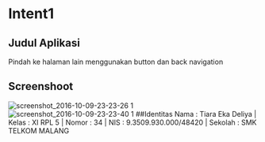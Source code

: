 # Intent1
## Judul Aplikasi
Pindah ke halaman lain menggunakan button dan back navigation
## Screenshoot
![screenshot_2016-10-09-23-23-26 1](https://cloud.githubusercontent.com/assets/22131257/19222050/ad156cc2-8e79-11e6-91fd-d48918a4d204.png)
![screenshot_2016-10-09-23-23-40 1](https://cloud.githubusercontent.com/assets/22131257/19222057/d6b7005e-8e79-11e6-9bc2-89eb81281c60.png)
##Identitas
Nama : Tiara Eka Deliya | Kelas : XI RPL 5 | Nomor : 34 | NIS : 9.3509.930.000/48420 | Sekolah : SMK TELKOM MALANG
